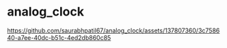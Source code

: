 # analog_clock



https://github.com/saurabhpatil67/analog_clock/assets/137807360/3c758640-a7ee-40dc-b51c-4ed2db860c85

